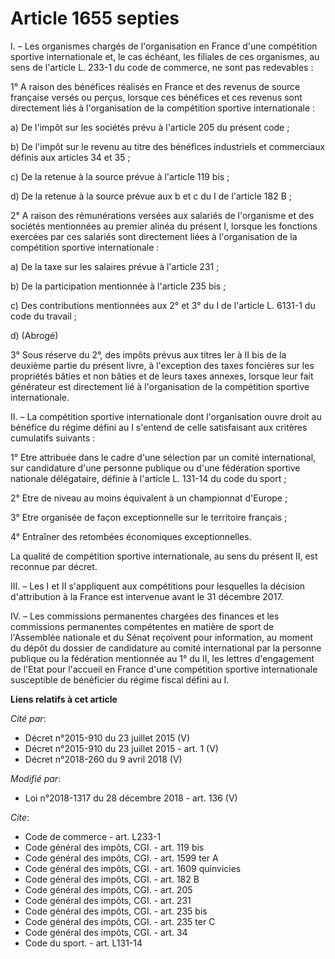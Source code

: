 # Article 1655 septies

I. – Les organismes chargés de l'organisation en France d'une compétition sportive internationale et, le cas échéant, les
filiales de ces organismes, au sens de l'article L. 233-1 du code de commerce, ne sont pas redevables :

1° A raison des bénéfices réalisés en France et des revenus de source française versés ou perçus, lorsque ces bénéfices et
ces revenus sont directement liés à l'organisation de la compétition sportive internationale :

a) De l'impôt sur les sociétés prévu à l'article 205 du présent code ;

b) De l'impôt sur le revenu au titre des bénéfices industriels et commerciaux définis aux articles 34 et 35 ;

c) De la retenue à la source prévue à l'article 119 bis ;

d) De la retenue à la source prévue aux b et c du I de l'article 182 B ;

2° A raison des rémunérations versées aux salariés de l'organisme et des sociétés mentionnées au premier alinéa du présent I,
lorsque les fonctions exercées par ces salariés sont directement liées à l'organisation de la compétition sportive
internationale :

a) De la taxe sur les salaires prévue à l'article 231 ;

b) De la participation mentionnée à l'article 235 bis ;

c) Des contributions mentionnées aux 2° et 3° du I de l'article L. 6131-1 du code du travail ;

d) (Abrogé)

3° Sous réserve du 2°, des impôts prévus aux titres Ier à II bis de la deuxième partie du présent livre, à l'exception des
taxes foncières sur les propriétés bâties et non bâties et de leurs taxes annexes, lorsque leur fait générateur est
directement lié à l'organisation de la compétition sportive internationale.

II. – La compétition sportive internationale dont l'organisation ouvre droit au bénéfice du régime défini au I s'entend de
celle satisfaisant aux critères cumulatifs suivants :

1° Etre attribuée dans le cadre d'une sélection par un comité international, sur candidature d'une personne publique ou d'une
fédération sportive nationale délégataire, définie à l'article L. 131-14 du code du sport ;

2° Etre de niveau au moins équivalent à un championnat d'Europe ;

3° Etre organisée de façon exceptionnelle sur le territoire français ;

4° Entraîner des retombées économiques exceptionnelles.

La qualité de compétition sportive internationale, au sens du présent II, est reconnue par décret.

III. – Les I et II s'appliquent aux compétitions pour lesquelles la décision d'attribution à la France est intervenue avant
le 31 décembre 2017.

IV. – Les commissions permanentes chargées des finances et les commissions permanentes compétentes en matière de sport de
l'Assemblée nationale et du Sénat reçoivent pour information, au moment du dépôt du dossier de candidature au comité
international par la personne publique ou la fédération mentionnée au 1° du II, les lettres d'engagement de l'Etat pour
l'accueil en France d'une compétition sportive internationale susceptible de bénéficier du régime fiscal défini au I.

**Liens relatifs à cet article**

_Cité par_:

  - Décret n°2015-910 du 23 juillet 2015 (V)
  - Décret n°2015-910 du 23 juillet 2015 - art. 1 (V)
  - Décret n°2018-260 du 9 avril 2018 (V)

_Modifié par_:

  - Loi n°2018-1317 du 28 décembre 2018 - art. 136 (V)

_Cite_:

  - Code de commerce - art. L233-1
  - Code général des impôts, CGI. - art. 119 bis
  - Code général des impôts, CGI. - art. 1599 ter A
  - Code général des impôts, CGI. - art. 1609 quinvicies
  - Code général des impôts, CGI. - art. 182 B
  - Code général des impôts, CGI. - art. 205
  - Code général des impôts, CGI. - art. 231
  - Code général des impôts, CGI. - art. 235 bis
  - Code général des impôts, CGI. - art. 235 ter C
  - Code général des impôts, CGI. - art. 34
  - Code du sport. - art. L131-14
